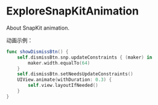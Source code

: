 # ExploreSnapKitAnimation
About SnapKit animation.

动画示例：

```swift
func showDismissBtn() {
    self.dismissBtn.snp.updateConstraints { (maker) in
        maker.width.equalTo(64)
    }
    self.dismissBtn.setNeedsUpdateConstraints()
    UIView.animate(withDuration: 0.3) {
        self.view.layoutIfNeeded()
    }
}
```

